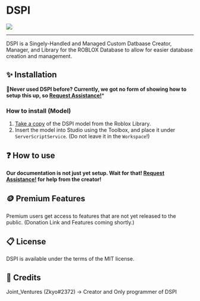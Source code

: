 # DSPI

<div align="left">
    <a href="https://www.roblox.com/library/12580680880/DSPI-V1">
        <img src="https://img.shields.io/static/v1?label=roblox&message=model&color=blue&logo=roblox&logoColor=white"/>
    </a>
</div>

---

DSPI is a Singely-Handled and Managed Custom Datbaase Creator, Manager, and Library for the ROBLOX Database to allow for easier database creation and management.

## ✨ Installation

🤝**Never used DSPI before? Currently, we got no form of showing how to setup this up, so [Request Assistance!](https://forms.gle/Rgn2nhP5N4z8DqzV9)***

### How to install (Model)
1. [Take a copy](https://www.roblox.com/library/12580680880/DSPI-V1) of the DSPI model from the Roblox Library.
2. Insert the model into Studio using the Toolbox, and place it under `ServerScriptService`. (Do not leave it in the `Workspace`!)

## ❓ How to use

**Our documentation is not just yet setup. Wait for that! [Request Assistance!](https://forms.gle/Rgn2nhP5N4z8DqzV9) for help from the creator!**

## 🪙 Premium Features

Premium users get access to features that are not yet released to the public. (Donation Link and Features coming shortly.)

## 📋 License

DSPI is available under the terms of the MIT license.

## 🤵 Credits

Joint_Ventures (Zkyo#2372) -> Creator and Only programmer of DSPI
